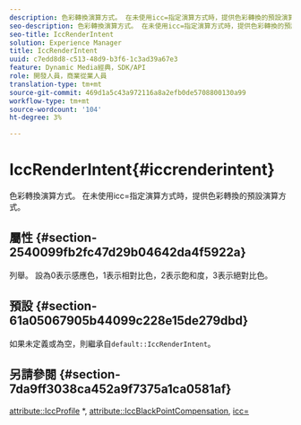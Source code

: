 ```yaml
---
description: 色彩轉換演算方式。 在未使用icc=指定演算方式時，提供色彩轉換的預設演算方式。
seo-description: 色彩轉換演算方式。 在未使用icc=指定演算方式時，提供色彩轉換的預設演算方式。
seo-title: IccRenderIntent
solution: Experience Manager
title: IccRenderIntent
uuid: c7edd8d8-c513-48d9-b3f6-1c3ad39a67e3
feature: Dynamic Media經典，SDK/API
role: 開發人員，商業從業人員
translation-type: tm+mt
source-git-commit: 469d1a5c43a972116a8a2efb0de5708800130a99
workflow-type: tm+mt
source-wordcount: '104'
ht-degree: 3%

---
```



# IccRenderIntent{#iccrenderintent}

色彩轉換演算方式。 在未使用icc=指定演算方式時，提供色彩轉換的預設演算方式。

## 屬性 {#section-2540099fb2fc47d29b04642da4f5922a}

列舉。 設為0表示感應色，1表示相對比色，2表示飽和度，3表示絕對比色。

## 預設 {#section-61a05067905b44099c228e15de279dbd}

如果未定義或為空，則繼承自`default::IccRenderIntent`。

## 另請參閱 {#section-7da9ff3038ca452a9f7375a1ca0581af}

[attribute::IccProfile](../../../../../is-api/image-catalog/image-serving-api-ref/c-image-catalog-reference/c-attributes-reference/r-iccprofilecmyk.md#reference-db89f9dac33e447cadb359ec1ba27ee0) *,  [attribute::IccBlackPointCompensation](../../../../../is-api/image-catalog/image-serving-api-ref/c-image-catalog-reference/c-attributes-reference/r-iccblackpointcompensation.md#reference-357626375ee140d1807f0c05171c733f), [icc=](../../../../../is-api/http-ref/image-serving-api-ref/c-http-protocol-reference/c-command-reference/r-icc.md#reference-182b5679e21e4df3b4d330535a5a7517)
